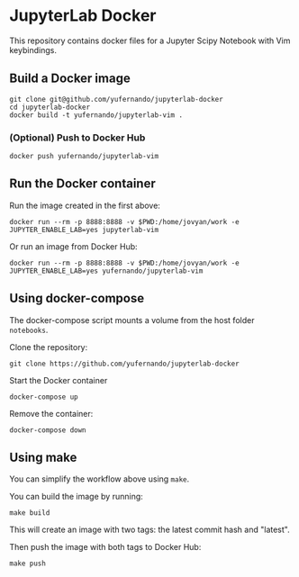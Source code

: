 # JupyterLab Docker

This repository contains docker files for a Jupyter Scipy Notebook with Vim keybindings. 

## Build a Docker image

```
git clone git@github.com/yufernando/jupyterlab-docker
cd jupyterlab-docker
docker build -t yufernando/jupyterlab-vim .
```

### (Optional) Push to Docker Hub

```
docker push yufernando/jupyterlab-vim
```

## Run the Docker container

Run the image created in the first above:
```
docker run --rm -p 8888:8888 -v $PWD:/home/jovyan/work -e JUPYTER_ENABLE_LAB=yes jupyterlab-vim
```

Or run an image from Docker Hub:
```
docker run --rm -p 8888:8888 -v $PWD:/home/jovyan/work -e JUPYTER_ENABLE_LAB=yes yufernando/jupyterlab-vim
```

## Using docker-compose

The docker-compose script mounts a volume from the host folder `notebooks`.

Clone the repository:

`git clone https://github.com/yufernando/jupyterlab-docker`

Start the Docker container

`docker-compose up`

Remove the container:

`docker-compose down`

## Using make

You can simplify the workflow above using `make`. 

You can build the image by running:
```
make build
```

This will create an image with two tags: the latest commit hash and "latest".

Then push the image with both tags to Docker Hub:

```
make push
```
